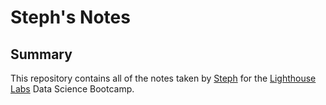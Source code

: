 # Steph's Notes     

## Summary

This repository contains all of the notes taken by [Steph](https://github.com/ChunkeyMunkey) for the [Lighthouse Labs](https://www.lighthouselabs.ca/) Data Science Bootcamp.

